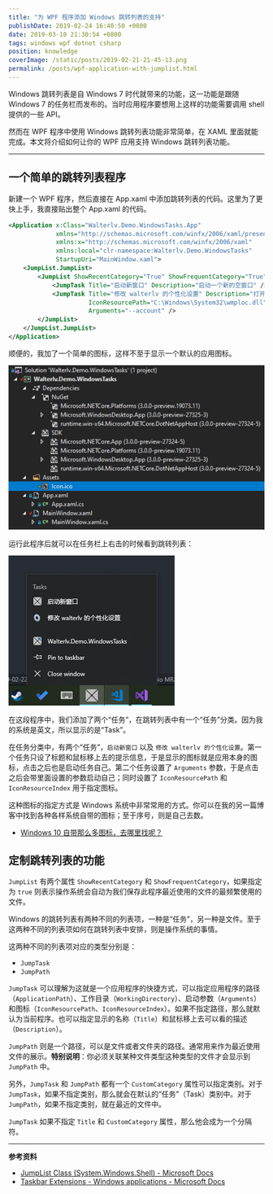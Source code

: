 ```yaml
---
title: "为 WPF 程序添加 Windows 跳转列表的支持"
publishDate: 2019-02-24 16:40:50 +0800
date: 2019-03-10 21:30:54 +0800
tags: windows wpf dotnet csharp
position: knowledge
coverImage: /static/posts/2019-02-21-21-45-13.png
permalink: /posts/wpf-application-with-jumplist.html
---
```


Windows 跳转列表是自 Windows 7 时代就带来的功能，这一功能是跟随 Windows 7 的任务栏而发布的。当时应用程序要想用上这样的功能需要调用 shell 提供的一些 API。

然而在 WPF 程序中使用 Windows 跳转列表功能非常简单，在 XAML 里面就能完成。本文将介绍如何让你的 WPF 应用支持 Windows 跳转列表功能。

---

<div id="toc"></div>

## 一个简单的跳转列表程序

新建一个 WPF 程序，然后直接在 App.xaml 中添加跳转列表的代码。这里为了更快上手，我直接贴出整个 App.xaml 的代码。

```xml
<Application x:Class="Walterlv.Demo.WindowsTasks.App"
             xmlns="http://schemas.microsoft.com/winfx/2006/xaml/presentation"
             xmlns:x="http://schemas.microsoft.com/winfx/2006/xaml"
             xmlns:local="clr-namespace:Walterlv.Demo.WindowsTasks"
             StartupUri="MainWindow.xaml">
    <JumpList.JumpList>
        <JumpList ShowRecentCategory="True" ShowFrequentCategory="True">
            <JumpTask Title="启动新窗口" Description="启动一个新的空窗口" />
            <JumpTask Title="修改 walterlv 的个性化设置" Description="打开个性化设置页面并定位到 walterlv 的设置"
                      IconResourcePath="C:\Windows\System32\wmploc.dll" IconResourceIndex="17"
                      Arguments="--account" />
        </JumpList>
    </JumpList.JumpList>
</Application>
```

顺便的，我加了一个简单的图标，这样不至于显示一个默认的应用图标。

![添加的简单的图标](/static/posts/2019-02-21-21-45-13.png)

运行此程序后就可以在任务栏上右击的时候看到跳转列表：

![运行后看到的跳转列表](/static/posts/2019-02-21-21-42-05.png)

在这段程序中，我们添加了两个“任务”，在跳转列表中有一个“任务”分类。因为我的系统是英文，所以显示的是“Task”。

在任务分类中，有两个“任务”，`启动新窗口` 以及 `修改 walterlv 的个性化设置`。第一个任务只设了标题和鼠标移上去的提示信息，于是显示的图标就是应用本身的图标，点击之后也是启动任务自己。第二个任务设置了 `Arguments` 参数，于是点击之后会带里面设置的参数启动自己；同时设置了 `IconResourcePath` 和 `IconResourceIndex` 用于指定图标。

这种图标的指定方式是 Windows 系统中非常常用的方式。你可以在我的另一篇博客中找到各种各样系统自带的图标；至于序号，则是自己去数。

- [Windows 10 自带那么多图标，去哪里找呢？](/post/where-is-the-windows-10-native-icons)

## 定制跳转列表的功能

`JumpList` 有两个属性 `ShowRecentCategory` 和 `ShowFrequentCategory`，如果指定为 `true` 则表示操作系统会自动为我们保存此程序最近使用的文件的最频繁使用的文件。

Windows 的跳转列表有两种不同的列表项，一种是“任务”，另一种是文件。至于这两种不同的列表项如何在跳转列表中安排，则是操作系统的事情。

这两种不同的列表项对应的类型分别是：

- `JumpTask`
- `JumpPath`

`JumpTask` 可以理解为这就是一个应用程序的快捷方式，可以指定应用程序的路径（`ApplicationPath`）、工作目录（`WorkingDirectory`）、启动参数（`Arguments`）和图标（`IconResourcePath`、`IconResourceIndex`）。如果不指定路径，那么就默认为当前程序。也可以指定显示的名称（`Title`）和鼠标移上去可以看的描述（`Description`）。

`JumpPath` 则是一个路径，可以是文件或者文件夹的路径。通常用来作为最近使用文件的展示。**特别说明**：你必须关联某种文件类型这种类型的文件才会显示到 `JumpPath` 中。

另外，`JumpTask` 和 `JumpPath` 都有一个 `CustomCategory` 属性可以指定类别。对于 `JumpTask`，如果不指定类别，那么就会在默认的“任务”（Task）类别中。对于 `JumpPath`，如果不指定类别，就在最近的文件中。

`JumpTask` 如果不指定 `Title` 和 `CustomCategory` 属性，那么他会成为一个分隔符。

---

**参考资料**

- [JumpList Class (System.Windows.Shell) - Microsoft Docs](https://docs.microsoft.com/en-us/dotnet/api/system.windows.shell.jumplist)
- [Taskbar Extensions - Windows applications - Microsoft Docs](https://docs.microsoft.com/en-us/windows/desktop/shell/taskbar-extensions)


